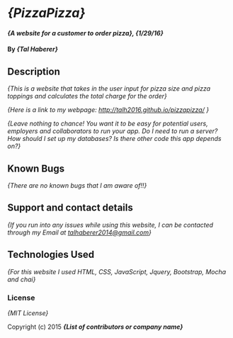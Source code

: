 # _{PizzaPizza}_

#### _{A website for a customer to order pizza}, {1/29/16}_

#### By _**{Tal Haberer}**_

## Description

_{This is a website that takes in the user input for pizza size and pizza toppings
  and calculates the total charge for the order}_


_{Here is a link to my webpage: http://talh2016.github.io/pizzapizza/ }_

_{Leave nothing to chance! You want it to be easy for potential users, employers and collaborators to run your app. Do I need to run a server? How should I set up my databases? Is there other code this app depends on?}_

## Known Bugs

_{There are no known bugs that I am aware of!!}_

## Support and contact details

_{If you run into any issues while using this website, I can be contacted through my Email
  at talhaberer2014@gmail.com}_

## Technologies Used

_{For this website I used HTML, CSS, JavaScript, Jquery, Bootstrap, Mocha and chai}_

### License

*{MIT License}*

Copyright (c) 2015 **_{List of contributors or company name}_**
